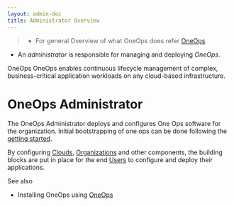 ```yaml
---
layout: admin-doc
title: Administrator Overview
---
```


> * For general Overview of what OneOps does refer [OneOps](/about.html)
 * An *administrator* is responsible for managing and deploying *OneOps*.

OneOps OneOps enables continuous lifecycle management of complex, business-critical application workloads on any
cloud-based infrastructure.

# OneOps Administrator

The OneOps Administrator deploys and configures One Ops software for the organization. Initial bootstrapping of
one ops can be done following the [getting started][].

By configuring [Clouds][], [Organizations][] and other components, the building blocks are put in place for the
end [Users][] to configure and deploy their applications.

See also

* Installing OneOps using [OneOps](/admin/references/#oneops-manages-oneops)

[getting started]: /admin/getting-started/
[Clouds]: /user/key-concepts/#clouds
[key concepts]: /user/key-concepts/
[Organizations]: /user/key-concepts/#organization
[Users]: /user/overview/
